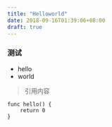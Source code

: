 ```yaml
---
title: "Helloworld"
date: 2018-09-16T01:39:06+08:00
draft: true
---
```


### 测试

- hello  
- world  

> 引用内容  
```
func hello() {
    return 0
}
```
